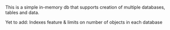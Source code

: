 This is a simple in-memory db that supports creation of multiple databases, tables and data.

Yet to add:
Indexes feature & limits on number of objects in each database
